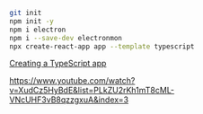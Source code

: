 ```bash
git init
npm init -y
npm i electron
npm i --save-dev electronmon
npx create-react-app app --template typescript
```

[Creating a TypeScript app](https://create-react-app.dev/docs/getting-started#creating-a-typescript-app)

https://www.youtube.com/watch?v=XudCz5HyBdE&list=PLkZU2rKh1mT8cML-VNcUHF3vB8qzzgxuA&index=3
